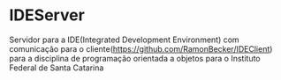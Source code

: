 # IDEServer

 Servidor para a IDE(Integrated Development Environment) com comunicação para o cliente(https://github.com/RamonBecker/IDEClient) para a disciplina de programação orientada a objetos para o Instituto Federal de Santa Catarina
